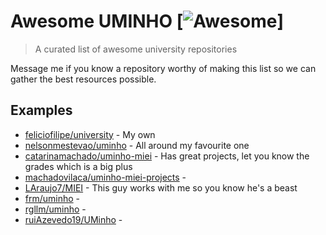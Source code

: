# Awesome UMINHO [![Awesome](https://cdn.rawgit.com/sindresorhus/awesome/d7305f38d29fed78fa85652e3a63e154dd8e8829/media/badge.svg)]
> A curated list of awesome university repositories

Message me if you know a repository worthy of making this list so we can gather the best resources possible.

## Examples

- [feliciofilipe/university](https://github.com/feliciofilipe/university) - My own
- [nelsonmestevao/uminho](https://github.com/nelsonmestevao/uminho) - All around my favourite one
- [catarinamachado/uminho-miei](https://github.com/catarinamachado/uminho-miei) - Has great projects, let you know the grades which is a big plus
- [machadovilaca/uminho-miei-projects](https://github.com/machadovilaca/uminho-miei-projects) - 
- [LAraujo7/MIEI](https://github.com/LAraujo7/MIEI) - This guy works with me so you know he's a beast
- [frm/uminho](https://github.com/frm/uminho) -
- [rgllm/uminho](https://github.com/rgllm/uminho) -
- [ruiAzevedo19/UMinho](https://github.com/ruiAzevedo19/UMinho) -
